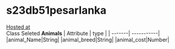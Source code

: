 # s23db51pesarlanka
[Hosted at](https://s23db51pesarlanka.onrender.com)
<br>
Class Seleted <b>Animals</b>
| Attribute | type | 
| -------| -----------|
|animal_Name|String|
|animal_breed|String|
|animal_cost|Number|
<br>